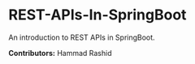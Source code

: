 # REST-APIs-In-SpringBoot

An introduction to REST APIs in SpringBoot. 

**Contributors:** Hammad Rashid

